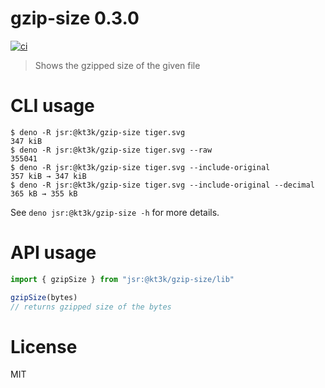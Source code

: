 # gzip-size 0.3.0

[![ci](https://github.com/kt3k/gzip-size/actions/workflows/ci.yml/badge.svg)](https://github.com/kt3k/gzip-size/actions/workflows/ci.yml)

> Shows the gzipped size of the given file

# CLI usage

```shellsession
$ deno -R jsr:@kt3k/gzip-size tiger.svg
347 kiB
$ deno -R jsr:@kt3k/gzip-size tiger.svg --raw
355041
$ deno -R jsr:@kt3k/gzip-size tiger.svg --include-original
357 kiB → 347 kiB
$ deno -R jsr:@kt3k/gzip-size tiger.svg --include-original --decimal
365 kB → 355 kB
```

See `deno jsr:@kt3k/gzip-size -h` for more details.

# API usage

```ts
import { gzipSize } from "jsr:@kt3k/gzip-size/lib"

gzipSize(bytes)
// returns gzipped size of the bytes
```

# License

MIT
